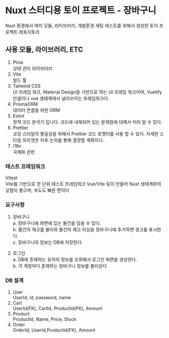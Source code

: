 # Nuxt 스터디용 토이 프로젝트 - 장바구니
Nuxt 환경에서 여러 모듈, 라이브러리, 개발환경 세팅 테스트를 위해서 생성한 토이 프로젝트 레포지토리

## 사용 모듈, 라이브러리, ETC
1. Pinia  
상태 관리 라이브러리
2. Vite  
빌드 툴
3. Tailwind CSS  
UI 프레임 워크, Material Design을 기반으로 하는 UI 프레임 워크이며, Vuetify 만큼이나 vue 생태계에서 널리쓰이는 프레임워크다.
4. PrismaORM  
데이터 연결을 위한 ORM
5. Eslint  
정적 코드 분석기 입니다. 코드에 내재되어 있는 문제점에 대해서 미리 알 수 있다.
6. Prettier  
코딩 스타일의 통일성을 위해서 Prettier 코드 포맷터를 사용 할 수 있다.
자세한 스타일 프리셋은 차후 논의를 통해 결정할 계획이다.
7. i18n  
국제화 관련

### 테스트 프레임워크
Vitest  
Vite를 기반으로 한 단위 테스트 프레임워크 Vue/Vite 팀이 만들어 Nuxt 생태계와의 궁합이 좋으며, 속도도 빠른 편이다

### 요구사항
1. 장바구니  
    a. 장바구니에 화면에 있는 물건을 담을 수 있다.  
    b. 물건의 재고를 불러와 물건의 재고 이상을 장바구니에 추가하면 경고를 표시한다.  
    c. 장바구니의 정보는 DB에 저장한다.  
    
2. 로그인  
    a. DB에 존재하는 유저의 정보를 조회해서 로그인 화면을 생성한다.  
    b. 각 계정마다 존재하는 장바구니 정보를 불러온다  

### DB 설계  
1. User  
    UserId, id, password, name
2. Cart  
    UserId(FK), CartId, ProductId(FK), Amount
3. Product  
    ProductId, Name, Price, Stock
4. Order  
    OrderId, UserId,ProductId(FK), Amount 
